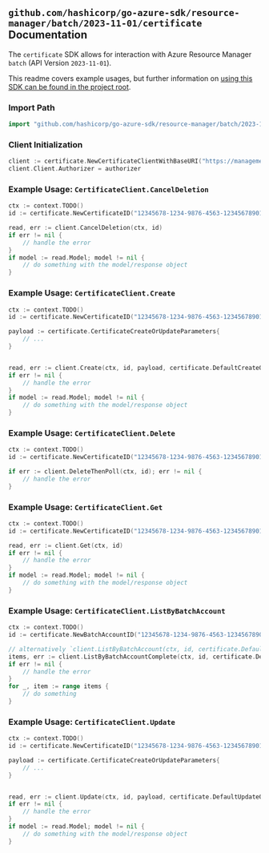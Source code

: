 
## `github.com/hashicorp/go-azure-sdk/resource-manager/batch/2023-11-01/certificate` Documentation

The `certificate` SDK allows for interaction with Azure Resource Manager `batch` (API Version `2023-11-01`).

This readme covers example usages, but further information on [using this SDK can be found in the project root](https://github.com/hashicorp/go-azure-sdk/tree/main/docs).

### Import Path

```go
import "github.com/hashicorp/go-azure-sdk/resource-manager/batch/2023-11-01/certificate"
```


### Client Initialization

```go
client := certificate.NewCertificateClientWithBaseURI("https://management.azure.com")
client.Client.Authorizer = authorizer
```


### Example Usage: `CertificateClient.CancelDeletion`

```go
ctx := context.TODO()
id := certificate.NewCertificateID("12345678-1234-9876-4563-123456789012", "example-resource-group", "accountName", "certificateName")

read, err := client.CancelDeletion(ctx, id)
if err != nil {
	// handle the error
}
if model := read.Model; model != nil {
	// do something with the model/response object
}
```


### Example Usage: `CertificateClient.Create`

```go
ctx := context.TODO()
id := certificate.NewCertificateID("12345678-1234-9876-4563-123456789012", "example-resource-group", "accountName", "certificateName")

payload := certificate.CertificateCreateOrUpdateParameters{
	// ...
}


read, err := client.Create(ctx, id, payload, certificate.DefaultCreateOperationOptions())
if err != nil {
	// handle the error
}
if model := read.Model; model != nil {
	// do something with the model/response object
}
```


### Example Usage: `CertificateClient.Delete`

```go
ctx := context.TODO()
id := certificate.NewCertificateID("12345678-1234-9876-4563-123456789012", "example-resource-group", "accountName", "certificateName")

if err := client.DeleteThenPoll(ctx, id); err != nil {
	// handle the error
}
```


### Example Usage: `CertificateClient.Get`

```go
ctx := context.TODO()
id := certificate.NewCertificateID("12345678-1234-9876-4563-123456789012", "example-resource-group", "accountName", "certificateName")

read, err := client.Get(ctx, id)
if err != nil {
	// handle the error
}
if model := read.Model; model != nil {
	// do something with the model/response object
}
```


### Example Usage: `CertificateClient.ListByBatchAccount`

```go
ctx := context.TODO()
id := certificate.NewBatchAccountID("12345678-1234-9876-4563-123456789012", "example-resource-group", "accountName")

// alternatively `client.ListByBatchAccount(ctx, id, certificate.DefaultListByBatchAccountOperationOptions())` can be used to do batched pagination
items, err := client.ListByBatchAccountComplete(ctx, id, certificate.DefaultListByBatchAccountOperationOptions())
if err != nil {
	// handle the error
}
for _, item := range items {
	// do something
}
```


### Example Usage: `CertificateClient.Update`

```go
ctx := context.TODO()
id := certificate.NewCertificateID("12345678-1234-9876-4563-123456789012", "example-resource-group", "accountName", "certificateName")

payload := certificate.CertificateCreateOrUpdateParameters{
	// ...
}


read, err := client.Update(ctx, id, payload, certificate.DefaultUpdateOperationOptions())
if err != nil {
	// handle the error
}
if model := read.Model; model != nil {
	// do something with the model/response object
}
```
